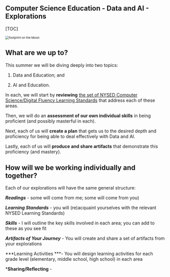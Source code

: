 ## Computer Science Education - Data and AI - Explorations

[TOC]

<img src="https://images.unsplash.com/photo-1614314266357-8a2e58059af5?ixlib=rb-4.0.3&ixid=M3wxMjA3fDB8MHxwaG90by1wYWdlfHx8fGVufDB8fHx8fA%3D%3D&auto=format&fit=crop&w=1021&q=80" alt="footprint on the Moon" style="zoom:67%;" />



## What are we up to?

This summer we will be diving deeply into two topics: 

1) Data and Education; and 

2) AI and Education.

In each, we will start by **reviewing** [the set of NYSED Computer Science/Digital Fluency Learning Standards](https://github.com/drardito/CS-Ed-Data-and-AI/blob/main/New%20York%20State%20Computer%20ScienceDigital%20Fluency%20Learning%20Standards.md) that address each of these areas.

Then, we will do an **assessment of our own individual skills** in being proficient (and possibly masterful in each).

Next, each of us will **create a plan** that gets us to the desired depth and proficiency for being able to deal effectively with Data and AI.

Lastly, each of us will **produce and share artifacts** that demonstrate this proficiency (and mastery).



## How will we be working individually and together?

Each of our explorations will have the same general structure:

***Readings*** - some will come from me; some will come from you)

***Learning Standards*** - you will (re)acquaint yourselves with the relevant NYSED Learning Standards)

***Skills*** - I will outline the key skills involved in each area; you can add to these as you see fit

***Artifacts of Your Journey*** - You will create and share a set of artifacts from your explorations

***Learning Activities ***- You will design learning activities for each grade level (elementary, middle school, high school) in each area

***Sharing/Reflecting** - 